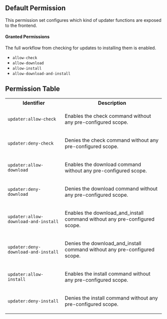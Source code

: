 ## Default Permission

This permission set configures which kind of updater functions are exposed to
the frontend.

#### Granted Permissions

The full workflow from checking for updates to installing them is enabled.

-   `allow-check`
-   `allow-download`
-   `allow-install`
-   `allow-download-and-install`

## Permission Table

<table>
<tr>
<th>Identifier</th>
<th>Description</th>
</tr>

<tr>
<td>

`updater:allow-check`

</td>
<td>

Enables the check command without any pre-configured scope.

</td>
</tr>

<tr>
<td>

`updater:deny-check`

</td>
<td>

Denies the check command without any pre-configured scope.

</td>
</tr>

<tr>
<td>

`updater:allow-download`

</td>
<td>

Enables the download command without any pre-configured scope.

</td>
</tr>

<tr>
<td>

`updater:deny-download`

</td>
<td>

Denies the download command without any pre-configured scope.

</td>
</tr>

<tr>
<td>

`updater:allow-download-and-install`

</td>
<td>

Enables the download_and_install command without any pre-configured scope.

</td>
</tr>

<tr>
<td>

`updater:deny-download-and-install`

</td>
<td>

Denies the download_and_install command without any pre-configured scope.

</td>
</tr>

<tr>
<td>

`updater:allow-install`

</td>
<td>

Enables the install command without any pre-configured scope.

</td>
</tr>

<tr>
<td>

`updater:deny-install`

</td>
<td>

Denies the install command without any pre-configured scope.

</td>
</tr>
</table>
